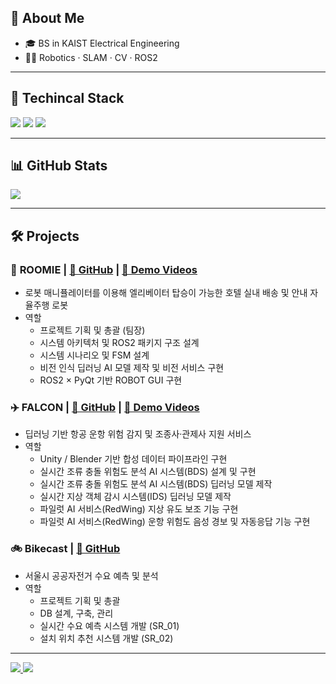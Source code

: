 <!-- About -->
## 👋 About Me
- 🎓 BS in KAIST Electrical Engineering
- 👨‍💻 Robotics · SLAM · CV · ROS2
---

## 🚀 Techincal Stack
<p align="left">
  <img src="https://img.shields.io/badge/ROS2-22314E?style=for-the-badge&logo=ros&logoColor=white"/>
  <img src="https://img.shields.io/badge/Python-3776AB?style=for-the-badge&logo=python&logoColor=white"/>
  <img src="https://img.shields.io/badge/C++-00599C?style=for-the-badge&logo=cplusplus&logoColor=white"/>
</p>

---

## 📊 GitHub Stats
<p align="left">
  <img src="https://github-readme-stats.vercel.app/api?username=jinhyuk2me&show_icons=true&theme=tokyonight"/>
</p>

---

## 🛠 Projects

### 🏨 **ROOMIE** | [🔗 GitHub](https://github.com/jinhyuk2me/Roomie) | [🎥 Demo Videos](https://www.youtube.com/playlist?list=PLeVDEKHes6sHO5c1vp_Hu00HwNrdS69pk)
- 로봇 매니퓰레이터를 이용해 엘리베이터 탑승이 가능한 호텔 실내 배송 및 안내 자율주행 로봇
- 역할
  - 프로젝트 기획 및 총괄 (팀장)
  - 시스템 아키텍처 및 ROS2 패키지 구조 설계
  - 시스템 시나리오 및 FSM 설계
  - 비전 인식 딥러닝 AI 모델 제작 및 비전 서비스 구현
  - ROS2 × PyQt 기반 ROBOT GUI 구현
  
### ✈️ **FALCON** | [🔗 GitHub](https://github.com/jinhyuk2me/FALCON) | [🎥 Demo Videos](https://www.youtube.com/playlist?list=PLCGG9KRfKwMmQqXvp43pChNMyyLSyjHp9)
- 딥러닝 기반 항공 운항 위험 감지 및 조종사·관제사 지원 서비스
- 역할
  - Unity / Blender 기반 합성 데이터 파이프라인 구현
  - 실시간 조류 충돌 위험도 분석 AI 시스템(BDS) 설계 및 구현
  - 실시간 조류 충돌 위험도 분석 AI 시스템(BDS) 딥러닝 모델 제작
  - 실시간 지상 객체 감시 시스템(IDS) 딥러닝 모델 제작
  - 파일럿 AI 서비스(RedWing) 지상 유도 보조 기능 구현
  - 파일럿 AI 서비스(RedWing) 운항 위험도 음성 경보 및 자동응답 기능 구현
 
### 🚲 **Bikecast** | [🔗 GitHub](https://github.com/jinhyuk2me/Bikecast)
- 서울시 공공자전거 수요 예측 및 분석
- 역할
  - 프로젝트 기획 및 총괄
  - DB 설계, 구축, 관리
  - 실시간 수요 예측 시스템 개발 (SR_01)
  - 설치 위치 추천 시스템 개발 (SR_02)

---

<p align="left">
  <a href="mailto:jinhyuk2me@gmail.com">
    <img src="https://img.shields.io/badge/Email-D14836?style=for-the-badge&logo=gmail&logoColor=white"/>
  </a>
  <a href="https://www.youtube.com/@motivated-robot-engineer">
    <img src="https://img.shields.io/badge/YouTube-FF0000?style=for-the-badge&logo=youtube&logoColor=white"/>
  </a>
</p>

